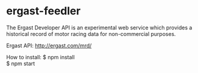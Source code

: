 # ergast-feedler
The Ergast Developer API is an experimental web service which provides a historical record of motor racing data for non-commercial purposes.

Ergast API: http://ergast.com/mrd/

How to install:
$ npm install <br>
$ npm start <br>
